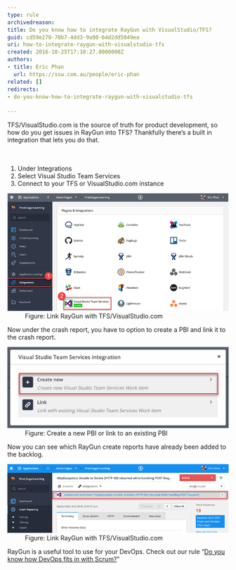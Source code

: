 ```yaml
---
type: rule
archivedreason: 
title: Do you know how to integrate RayGun with VisualStudio/TFS?
guid: cd59e270-70b7-4dd3-9a90-64d2dd5849ea
uri: how-to-integrate-raygun-with-visualstudio-tfs
created: 2016-10-25T17:10:27.0000000Z
authors:
- title: Eric Phan
  url: https://ssw.com.au/people/eric-phan
related: []
redirects:
- do-you-know-how-to-integrate-raygun-with-visualstudio-tfs

---
```



TFS/VisualStudio.com is the source of truth for product development, so how do you get issues in RayGun into TFS? Thankfully there’s a built in integration that lets you do that. <br>
<br><excerpt class='endintro'></excerpt><br>
<ol><li>Under Integrations<br></li><li>Select Visual Studio Team Services</li><li>Connect to your TFS or VisualStudio.com instance</li></ol><dl class="image"><dt>
      <img src="raygun-integration-tfs-1.png" alt="raygun-integration-tfs-1.png" />
   </dt><dd>Figure: Link RayGun with TFS/VisualStudio.com</dd></dl><p>Now under the crash report, you have to option to create a PBI and link it to the crash report.</p><dl class="image"><dt>
      <img src="raygun-integration-tfs-2.png" alt="raygun-integration-tfs-2.png" />
   </dt><dd>Figure: Create a new PBI or link to an existing PBI</dd></dl><p>Now you can see which RayGun create reports have already been added to the backlog.</p><dl class="image"><dt>
      <img src="raygun-integration-tfs-3.png" alt="raygun-integration-tfs-3.png" />
   </dt><dd>Figure: Link RayGun with TFS/VisualStudio.com<br></dd></dl><p class="ssw15-rteElement-GreyBox">

RayGun is a useful tool to use for your DevOps. Check out our rule “<a href=/do-you-know-how-devops-fits-in-with-scrum>Do you know how DevOps fits in with Scrum?​​</a>”​​<br></p>



